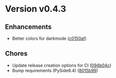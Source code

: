 # Version v0.4.3

## Enhancements
* Better colors for darkmode ([c0150af](https://github.com/Kastakin/PyES/commit/c0150afd7a0189594b6fa6fd23d9e0c622190ff0))

## Chores
* Update release creation options for CI ([094b04c](https://github.com/Kastakin/PyES/commit/094b04c211c44be5ec9eeff4ae38dbd55e18fde1))
* Bump requirements (PySide6.4) ([8015b99](https://github.com/Kastakin/PyES/commit/8015b99612d458c72fc60c8a07e61b00fb64cb8c))


